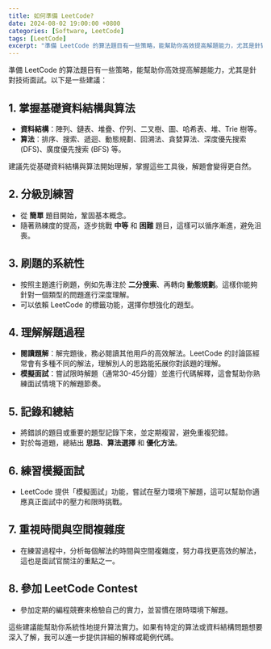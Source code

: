 ```yaml
---
title: 如何準備 LeetCode?
date: 2024-08-02 19:00:00 +0800
categories: [Software, LeetCode]
tags: [LeetCode] 
excerpt: "準備 LeetCode 的算法題目有一些策略，能幫助你高效提高解題能力，尤其是針對技術面試。以下是一些建議"
---
```


準備 LeetCode 的算法題目有一些策略，能幫助你高效提高解題能力，尤其是針對技術面試。以下是一些建議：

## 1. **掌握基礎資料結構與算法**
   - **資料結構**：陣列、鏈表、堆疊、佇列、二叉樹、圖、哈希表、堆、Trie 樹等。
   - **算法**：排序、搜索、遞迴、動態規劃、回溯法、貪婪算法、深度優先搜索 (DFS)、廣度優先搜索 (BFS) 等。
   
   建議先從基礎資料結構與算法開始理解，掌握這些工具後，解題會變得更自然。

## 2. **分級別練習**
   - 從 **簡單** 題目開始，鞏固基本概念。
   - 隨著熟練度的提高，逐步挑戰 **中等** 和 **困難** 題目，這樣可以循序漸進，避免沮喪。

## 3. **刷題的系統性**
   - 按照主題進行刷題，例如先專注於 **二分搜索**、再轉向 **動態規劃**。這樣你能夠針對一個類型的問題進行深度理解。
   - 可以依賴 LeetCode 的標籤功能，選擇你想強化的題型。
   
## 4. **理解解題過程**
   - **閱讀題解**：解完題後，務必閱讀其他用戶的高效解法。LeetCode 的討論區經常會有多種不同的解法，理解別人的思路能拓展你對該題的理解。
   - **模擬面試**：嘗試限時解題（通常30-45分鐘）並進行代碼解釋，這會幫助你熟練面試情境下的解題節奏。

## 5. **記錄和總結**
   - 將錯誤的題目或重要的題型記錄下來，並定期複習，避免重複犯錯。
   - 對於每道題，總結出 **思路**、**算法選擇** 和 **優化方法**。

## 6. **練習模擬面試** 
   - LeetCode 提供「模擬面試」功能，嘗試在壓力環境下解題，這可以幫助你適應真正面試中的壓力和限時挑戰。

## 7. **重視時間與空間複雜度**
   - 在練習過程中，分析每個解法的時間與空間複雜度，努力尋找更高效的解法，這也是面試官關注的重點之一。

## 8. **參加 LeetCode Contest**
   - 參加定期的編程競賽來檢驗自己的實力，並習慣在限時環境下解題。

這些建議能幫助你系統性地提升算法實力。如果有特定的算法或資料結構問題想要深入了解，我可以進一步提供詳細的解釋或範例代碼。
